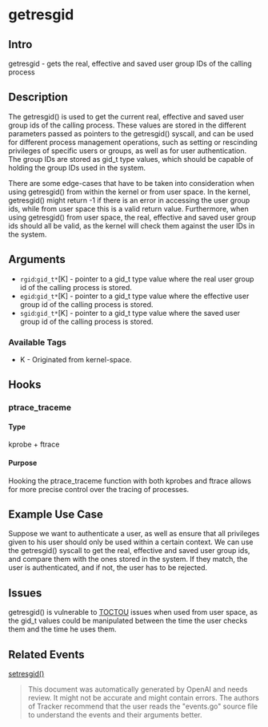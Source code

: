 
# getresgid

## Intro
getresgid - gets the real, effective and saved user group IDs of the calling process

## Description
The getresgid() is used to get the current real, effective and saved user group ids of the calling process. These values are stored in the different parameters passed as pointers to the getresgid() syscall, and can be used for different process management operations, such as setting or rescinding privileges of specific users or groups, as well as for user authentication. The group IDs are stored as gid_t type values, which should be capable of holding the group IDs used in the system. 

There are some edge-cases that have to be taken into consideration when using getresgid() from within the kernel or from user space. In the kernel, getresgid() might return -1 if there is an error in accessing the user group ids, while from user space this is a valid return value. Furthermore, when using getresgid() from user space, the real, effective and saved user group ids should all be valid, as the kernel will check them against the user IDs in the system.

## Arguments
* `rgid`:`gid_t*`[K] - pointer to a gid_t type value where the real user group id of the calling process is stored.
* `egid`:`gid_t*`[K] - pointer to a gid_t type value where the effective user group id of the calling process is stored.
* `sgid`:`gid_t*`[K] - pointer to a gid_t type value where the saved user group id of the calling process is stored.

### Available Tags
* K - Originated from kernel-space.

## Hooks
### ptrace_traceme
#### Type
kprobe + ftrace
#### Purpose
Hooking the ptrace_traceme function with both kprobes and ftrace allows for more precise control over the tracing of processes.

## Example Use Case
Suppose we want to authenticate a user, as well as ensure that all privileges given to his user should only be used within a certain context. We can use the getresgid() syscall to get the real, effective and saved user group ids, and compare them with the ones stored in the system. If they match, the user is authenticated, and if not, the user has to be rejected.

## Issues
getresgid() is vulnerable to [TOCTOU](https://en.wikipedia.org/wiki/Time-of-check_to_time-of-use) issues when used from user space, as the gid_t values could be manipulated between the time the user checks them and the time he uses them.

## Related Events
[ setresgid() ](http://man7.org/linux/man-pages/man3/setresgid.3.html)

> This document was automatically generated by OpenAI and needs review. It might
> not be accurate and might contain errors. The authors of Tracker recommend that
> the user reads the "events.go" source file to understand the events and their
> arguments better.
